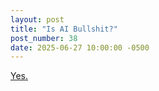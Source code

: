 ```yaml
---
layout: post
title: "Is AI Bullshit?"
post_number: 38
date: 2025-06-27 10:00:00 -0500
---
```


[Yes.](https://en.wikipedia.org/wiki/On_Bullshit)